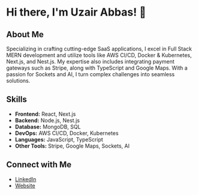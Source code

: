 # Hi there, I'm Uzair Abbas! 👋

## About Me
Specializing in crafting cutting-edge SaaS applications, I excel in Full Stack MERN development and utilize tools like AWS CI/CD, Docker & Kubernetes, Next.js, and Nest.js. My expertise also includes integrating payment gateways such as Stripe, along with TypeScript and Google Maps. With a passion for Sockets and AI, I turn complex challenges into seamless solutions.

## Skills
- **Frontend:** React, Next.js
- **Backend:** Node.js, Nest.js
- **Database:** MongoDB, SQL
- **DevOps:** AWS CI/CD, Docker, Kubernetes
- **Languages:** JavaScript, TypeScript
- **Other Tools:** Stripe, Google Maps, Sockets, AI

## Connect with Me
- [LinkedIn](https://www.linkedin.com/in/uzairabbas1999/)
- [Website](https://www.uzaircodes.com/)
